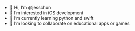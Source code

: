 - 👋 Hi, I’m @jesschun
- 👀 I’m interested in iOS development
- 🌱 I’m currently learning python and swift
- 💞️ I’m looking to collaborate on educational apps or games

<!---
- 📫 How to reach me ...
jesschun/jesschun is a ✨ special ✨ repository because its `README.md` (this file) appears on your GitHub profile.
You can click the Preview link to take a look at your changes.
--->
